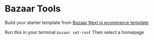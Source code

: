 # Bazaar Tools
Build your starter template from [Bazaar Next.js ecommerce template](https://mui.com/store/items/bazar-pro-react-ecommerce-template/)

Run this in your terminal
`bazaar set-root`
Then select a homepage
